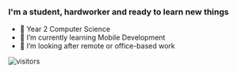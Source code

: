 ### I'm a student, hardworker and ready to learn new things

- 🔭 Year 2 Computer Science
- 🌱 I’m currently learning Mobile Development 
- 👯 I’m looking after remote or office-based work

![visitors](https://visitor-badge.glitch.me/badge?page_id=page.id)
